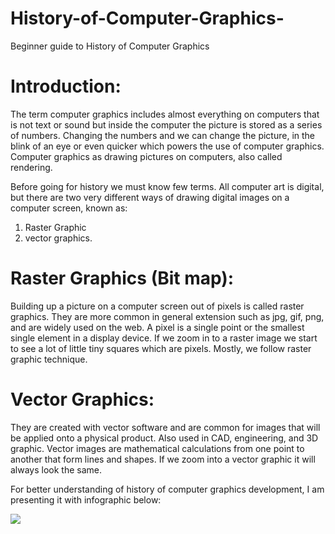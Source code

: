 # History-of-Computer-Graphics-
Beginner guide to History of Computer Graphics 

# Introduction:
The term computer graphics includes almost everything on computers that is not text or sound but inside the computer the picture is stored as a series of numbers. Changing the numbers and we can change the picture, in the blink of an eye or even quicker which powers the use of computer graphics. Computer graphics as drawing pictures on computers, also called rendering.

Before going for history we must know few terms. All computer art is digital, but there are two very different ways of drawing digital images on a computer screen, known as:

1. Raster Graphic
2. vector graphics.

# Raster Graphics (Bit map):
Building up a picture on a computer screen out of pixels is called raster graphics. They are more common in general extension such as jpg, gif, png, and are widely used on the web. A pixel is a single point or the smallest single element in a display device. If we zoom in to a raster image we start to see a lot of little tiny squares which are pixels. Mostly, we follow raster graphic technique.

# Vector Graphics:
They are created with vector software and are common for images that will be applied onto a physical product. Also used in CAD, engineering, and 3D graphic. Vector images are mathematical calculations from one point to another that form lines and shapes. If we zoom into a vector graphic it will always look the same.
 
For better understanding of history of computer graphics development, I am presenting it with infographic  below:

![](Computer_Graphics_history/Picture1.png)





